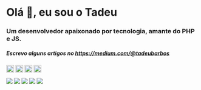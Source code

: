 <h1>Olá 👋, eu sou o Tadeu</h1>
<h3>Um desenvolvedor apaixonado por tecnologia, amante do PHP e JS.</h3>
<h5>Escrevo alguns artigos no <a href="https://medium.com/@tadeubarbos">https://medium.com/@tadeubarbos</a></h5>

<a href="https://dev.to/tadeubarbosa" target="blank"><img align="center" src="https://cdn.jsdelivr.net/npm/simple-icons@3.0.1/icons/dev-dot-to.svg" alt="tadeubarbosa" height="20" width="20" /></a>
<a href="https://twitter.com/tadeubarbosaa" target="blank"><img align="center" src="https://cdn.jsdelivr.net/npm/simple-icons@3.0.1/icons/twitter.svg" alt="tadeubarbosaa" height="20" width="20" /></a>
<a href="https://linkedin.com/in/tadeubarbosa" target="blank"><img align="center" src="https://cdn.jsdelivr.net/npm/simple-icons@3.0.1/icons/linkedin.svg" alt="tadeubarbosa" height="20" width="20" /></a>
<a href="https://stackoverflow.com/5278356/tadeubarbosa" target="blank"><img align="center" src="https://cdn.jsdelivr.net/npm/simple-icons@3.0.1/icons/stackoverflow.svg" alt="5278356/tadeubarbosa" height="20" width="20" /></a>

![](https://github-profile-summary-cards.vercel.app/api/cards/profile-details?username=tadeubarbosa&theme=vue)
![](https://github-profile-summary-cards.vercel.app/api/cards/repos-per-language?username=tadeubarbosa&theme=vue)
![](https://github-profile-summary-cards.vercel.app/api/cards/most-commit-language?username=tadeubarbosa&theme=vue)
![](https://github-profile-summary-cards.vercel.app/api/cards/stats?username=tadeubarbosa&theme=vue)
![](https://github-profile-summary-cards.vercel.app/api/cards/productive-time?username=tadeubarbosa&theme=vue)
